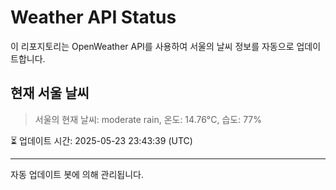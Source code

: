 
# Weather API Status

이 리포지토리는 OpenWeather API를 사용하여 서울의 날씨 정보를 자동으로 업데이트합니다.

## 현재 서울 날씨
> 서울의 현재 날씨: moderate rain, 온도: 14.76°C, 습도: 77%

⏳ 업데이트 시간: 2025-05-23 23:43:39 (UTC)

---
자동 업데이트 봇에 의해 관리됩니다.

